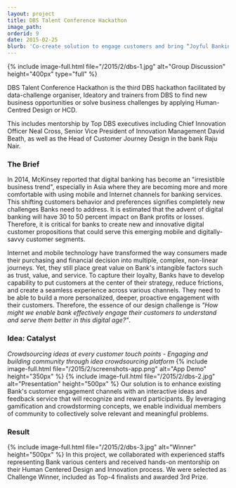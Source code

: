 ```yaml
---
layout: project
title: DBS Talent Conference Hackathon
image_path: 
orderid: 9
date: 2015-02-25
blurb: 'Co-create solution to engage customers and bring “Joyful Banking”'
---
```

{% include image-full.html file="/2015/2/dbs-1.jpg" alt="Group Discussion" height="400px" type="full"  %}
<p class='sublead'>DBS Talent Conference Hackathon is the third DBS hackathon facilitated by data-challenge organiser, Ideatory and trainers from DBS to find new business opportunities or solve business challenges by applying Human-Centred Design or HCD.</p> 
This includes mentorship by Top DBS executives including Chief Innovation Officer Neal Cross, Senior Vice President of Innovation Management David Beath, as well as the Head of Customer Journey Design in the bank Raju Nair.
<!--more-->

### The Brief
In 2014, McKinsey reported that digital banking has become an "irresistible business trend", especially in Asia where they are becoming more and more comfortable with using mobile and Internet channels for banking services. This shifting customers behavior and preferences signifies completely new challenges Banks need to address. It is estimated that the advent of digital banking will have 30 to 50 percent impact on Bank profits or losses. Therefore, it is critical for banks to create new and innovative digital customer propositions that could serve this emerging mobile and digitally-savvy customer segments.

Internet and mobile technology have transformed the way consumers made their purchasing and financial decision into multiple, complex, non-linear journeys. Yet, they still place great value on Bank's intangible factors such as trust, value, and service. To capture their loyalty, Banks have to develop capability to put customers at the center of their strategy, reduce frictions, and create a seamless experience across various channels. They need to be able to build a more personalized, deeper, proactive engagement with their customers. Therefore, the essence of our design challenge is *"How might we enable bank effectively engage their customers to understand and serve them better in this digital age?"*.

### Idea: Catalyst
*Crowdsourcing ideas at every customer touch points - Engaging and building community through idea crowdsourcing platform*
{% include image-full.html file="/2015/2/screenshots-app.png" alt="App Demo" height="350px" %}
{% include image-full.html file="/2015/2/dbs-2.jpg" alt="Presentation" height="500px"  %}
Our solution is to enhance existing Bank's customer engagement channels with an interactive ideas and feedback service that will recognize and reward participants. By leveraging gamification and crowdstorming concepts, we enable individual members of community to collectively solve relevant and meaningful problems. 

### Result
{% include image-full.html file="/2015/2/dbs-3.jpg" alt="Winner" height="500px"  %}
In this project, we collaborated with experienced staffs representing Bank various centers and received hands-on mentorship on their Human Centered Design and Innovation process. We were selected as Challenge Winner, included as Top-4 finalists and awarded 3rd Prize. 
